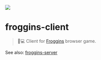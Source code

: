 ![](https://images.prismic.io/andrewzigler/bb2889c5-6c49-46cb-8998-3b05d9387a9f_Froggins.jpg?ixlib=gatsbyFP&auto=compress%2Cformat&fit=max&q=50&rect=0%2C0%2C1200%2C628&w=1200&h=628)

# froggins-client

> :frog::computer: Client for [Froggins](https://froggins.andrewzigler.com) browser game.

See also: [froggins-server](https://github.com/azigler/froggins-server)
